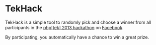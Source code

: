 # TekHack

TekHack is a simple tool to randomly pick and choose a winner from all
participants in the [php[tek] 2013 hackathon](https://www.facebook.com/events/364378906997047)
on [Facebook](https://www.facebook.com).

By participating, you automatically have a chance to win a great prize.